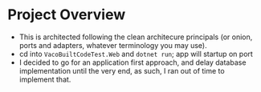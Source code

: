 # Project Overview
* This is architected following the clean architecure principals (or onion, ports and adapters, whatever terminology you may use).
* cd into `VacoBuiltCodeTest.Web` and `dotnet run`; app will startup on port 
* I decided to go for an application first approach, and delay database implementation until the very end, as such, I ran out of time to implement that.
